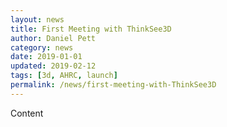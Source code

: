 ```yaml
---
layout: news
title: First Meeting with ThinkSee3D
author: Daniel Pett
category: news
date: 2019-01-01
updated: 2019-02-12
tags: [3d, AHRC, launch]
permalink: /news/first-meeting-with-ThinkSee3D
---
```

Content
